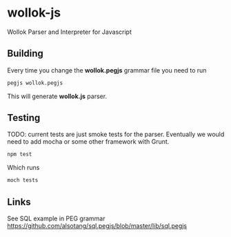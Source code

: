 # wollok-js
Wollok Parser and Interpreter for Javascript


## Building

Every time you change the **wollok.pegjs** grammar file you need to run

```bash
pegjs wollok.pegjs
```

This will generate **wollok.js** parser.

## Testing

TODO: current tests are just smoke tests for the parser.
Eventually we would need to add mocha or some other framework with Grunt.

```bash
npm test
```

Which runs
```bash
moch tests
```


## Links

See SQL example in PEG grammar https://github.com/alsotang/sql.pegjs/blob/master/lib/sql.pegjs
